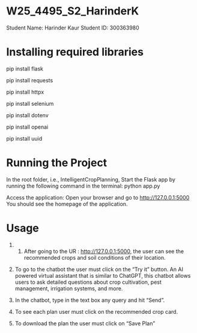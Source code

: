 # W25_4495_S2_HarinderK

Student Name: Harinder Kaur
Student ID: 300363980

# Installing required libraries

pip install flask

pip install requests

pip install httpx

pip install selenium

pip install dotenv

pip install openai

pip install uuid



# Running the Project

In the root folder, i.e., IntelligentCropPlanning, Start the Flask app by running the following command in the terminal: 
python app.py

Access the application:
Open your browser and go to http://127.0.0.1:5000
You should see the homepage of the application.

# Usage

1. 1.	After going to the UR : http://127.0.0.1:5000, the user can see the recommended crops and soil conditions of their location.

2.	To go to the chatbot the user must click on the “Try it” button. An AI powered virtual assistant that is similar to ChatGPT, this chatbot allows users to ask detailed questions about crop cultivation, pest management, irrigation systems, and more. 
 
3.	In the chatbot, type in the text box any query and hit “Send”. 
 
4.	To see each plan user must click on the recommended crop card. 
 
5.	To download the plan the user must click on “Save Plan”
 







